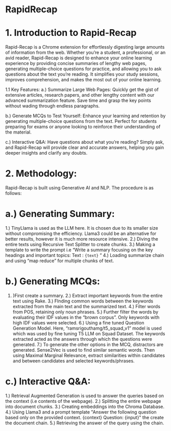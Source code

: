 # RapidRecap

# 1. Introduction to Rapid-Recap
Rapid-Recap is a Chrome extension for effortlessly digesting large amounts of information from the web. Whether you’re a student, a professional, or an avid reader, Rapid-Recap is designed to enhance your online learning experience by providing concise summaries of lengthy web pages, generating multiple-choice questions for practice, and allowing you to ask questions about the text you’re reading. It simplifies your study sessions, improves comprehension, and makes the most out of your online learning. 

1.1 Key Features:
a.) Summarize Large Web Pages: Quickly get the gist of extensive articles, research papers, and other lengthy content with our advanced summarization feature. Save time and grasp the key points without                wading through endless paragraphs.

b.) Generate MCQs to Test Yourself: Enhance your learning and retention by generating multiple-choice questions from the text. Perfect for students preparing for exams or anyone looking to reinforce their             understanding of the material.

c.) Interactive Q&A: Have questions about what you’re reading? Simply ask, and Rapid-Recap will provide clear and accurate answers, helping you gain deeper insights and clarify any doubts.

# 2. Methodology:
Rapid-Recap is built using Generative AI and NLP. The procedure is as follows:
# a.) Generating Summary: 
1.) TinyLlama is used as the LLM here. It is chosen due to its smaller size without compromising the efficiency. Llama3 could be an alternative for better results, however it is much more resource intensive.
2.) Diving the entire texts using Recursive Text Splitter to create chunks.
3.) Making a template to write the prompt i.e  “Write a summary focusing on the key headings and important topics:   Text : `{text}` ”
4.) Loading summarize chain and using “map reduce” for multiple chunks of text.

# b.) Generating MCQs:
1. )First create a summary.
2.) Extract important keywords from the entire text using Rake.
3.) FInding common words between the keywords extracted from the main text and the summarized text.
4.) Filter words from POS, retaining only noun phrases.
5.) Further filter the words by evaluating their IDF values in the “brown corpus”. Only keywords with high IDF values were selected.
6.) Using a fine tuned Question Generation Model. Here, “ramsrigouthamg/t5_squad_v1” model is used which was used by fine tuning T5 LLM on Squad Dataset. The keywords extracted acted as the answers through which the questions were generated.
7.) To generate the other options in the MCQ, distractors are generated. Sense2Vec is used to find similar semantic words. Then using Maximal Marginal Relevance, extract similarities within candidates and between candidates and selected keywords/phrases.
   
# c.) Interactive Q&A:
1.) Retrieval Augmented Generation is used to answer the queries based on the context (i.e contents of the webpage).
2.) Splitting the entire webpage into document chunks.
3.) Creating embeddings into the Chroma Database.
4.) Using Llama3 and a prompt template "Answer the following question based only on the provided context. <context>  {context} </context> Question: {input}" the create the document chain.
5.) Retrieving the answer of the query using the chain.




